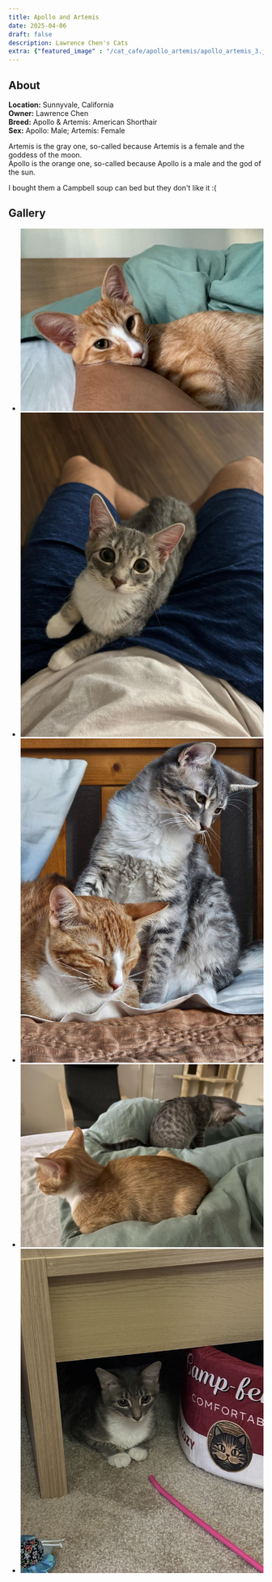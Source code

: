 ```yaml
---
title: Apollo and Artemis
date: 2025-04-06
draft: false
description: Lawrence Chen's Cats
extra: {"featured_image" : "/cat_cafe/apollo_artemis/apollo_artemis_3.jpeg"}
---
```


## About

**Location:** Sunnyvale, California  
**Owner:** Lawrence Chen  
**Breed:** Apollo & Artemis: American Shorthair  
**Sex:** Apollo: Male; Artemis: Female  

Artemis is the gray one, so-called because Artemis is a female and the goddess of the moon.  
Apollo is the orange one, so-called because Apollo is a male and the god of the sun.

I bought them a Campbell soup can bed but they don't like it :(


<head>
<link rel="stylesheet" href="/cat_cafe/collage.css">
</head>

## Gallery
<ul class="columns">
  <li class="item"><img src="/cat_cafe/apollo_artemis/apollo_artemis_1.jpeg"></li>
  <li class="item"><img src="/cat_cafe/apollo_artemis/apollo_artemis_2.jpeg"></li>
  <li class="item"><img src="/cat_cafe/apollo_artemis/apollo_artemis_4.jpeg"></li>
  <li class="item"><img src="/cat_cafe/apollo_artemis/apollo_artemis_3.jpeg"></li>
  <li class="item"><img src="/cat_cafe/apollo_artemis/apollo_artemis_5.jpeg"></li>
</ul>